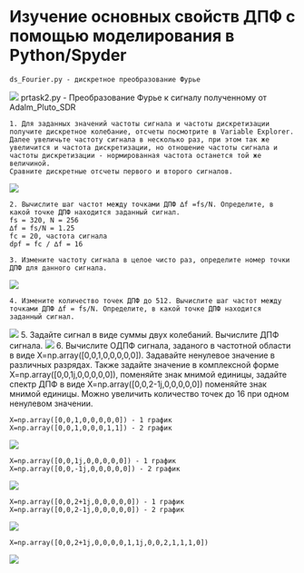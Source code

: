 # Изучение основных свойств ДПФ с помощью моделирования в  Python/Spyder



    ds_Fourier.py - дискретное преобразование Фурье
<img src= "image/ds_fourier.png">
    prtask2.py - Преобразование Фурье к сигналу полученному от Adalm_Pluto_SDR



    1. Для заданных значений частоты сигнала и частоты дискретизации получите дискретное колебание, отсчеты посмотрите в Variable Explorer. Далее увеличьте частоту сигнала в несколько раз, при этом так же увеличится и частота дискретизации, но отношение частоты сигнала и частоты дискретизации - нормированная частота останется той же величиной.
    Сравните дискретные отсчеты первого и второго сигналов.
<img src= "image/1.png">

    2. Вычислите шаг частот между точками ДПФ ∆f =fs/N. Определите, в
    какой точке ДПФ находится заданный сигнал.
    fs = 320, N = 256
    ∆f = fs/N = 1.25 
    fс = 20, частота сигнала
    dpf = fc / ∆f = 16

    3. Измените частоту сигнала в целое чисто раз, определите номер точки
    ДПФ для данного сигнала.
<img src= "image/3.png">

    4. Измените количество точек ДПФ до 512. Вычислите шаг частот между
    точками ДПФ ∆f = fs/N. Определите, в какой точке ДПФ находится заданный сигнал.
<img src= "image/4.png">
    5. Задайте сигнал в виде суммы двух колебаний. Вычислите ДПФ сигнала.
<img src= "image/5.png">
    6.  Вычислите ОДПФ сигнала, заданого в частотной области в виде X=np.array([0,0,1,0,0,0,0,0]).
    Задавайте ненулевое значение в различных разрядах. Также задайте значение в комплексной форме X=np.array([0,0,1j,0,0,0,0,0]), поменяйте знак
    мнимой единицы, задайте спектр ДПФ в виде X=np.array([0,0,2-1j,0,0,0,0,0])
    поменяйте знак мнимой единицы. Можно увеличить количество точек до
    16 при одном ненулевом значении.

    X=np.array([0,0,1,0,0,0,0,0]) - 1 график
    X=np.array([0,0,1,0,0,0,1,1]) - 2 график
<img src= "image/6_1.png">

    X=np.array([0,0,1j,0,0,0,0,0]) - 1 график
    X=np.array([0,0,-1j,0,0,0,0,0]) - 2 график
    
<img src= "image/6_2.png">

    X=np.array([0,0,2+1j,0,0,0,0,0]) - 1 график
    X=np.array([0,0,2-1j,0,0,0,0,0]) - 2 график
<img src= "image/6_3.png">

    X=np.array([0,0,2+1j,0,0,0,0,1,1j,0,0,2,1,1,1,0])
<img src= "image/6_4.png">


